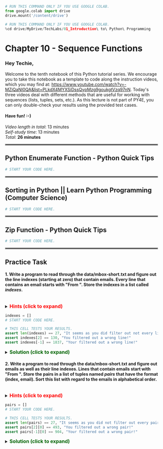 ```python
# RUN THIS COMMAND ONLY IF YOU USE GOOGLE COLAB.
from google.colab import drive
drive.mount('/content/drive')
```


```python
# RUN THIS COMMAND ONLY IF YOU USE GOOGLE COLAB.
%cd drive/MyDrive/TechLabs/01_Introduction\ to\ Python\ Programming
```

# Chapter 10 - Sequence Functions
### Hey Techie,   
Welcome to the tenth notebook of this Python tutorial series. We encourage you to take this notebook as a template to code along the instruction videos, which you may find at: https://www.youtube.com/watch?v=-MZiQaNI0QA&list=PLkdX4MYXSiDssQypMzg9goukgtVzq97nN.  Today's three videos deal with different methods that are useful for working with sequences (lists, tuples, sets, etc.). As this lecture is not part of PY4E, you can only double-check your results using the provided test cases.

#### Have fun! :-)   
*Video length in total*: 13 minutes   
*Self-study time*: 13 minutes   
*Total*: **26 minutes**   
<hr style="border:2px solid gray"> </hr>   

## Python Enumerate Function - Python Quick Tips


```python
# START YOUR CODE HERE.

```

<hr style="border:2px solid gray"> </hr>   
   
## Sorting in Python || Learn Python Programming (Computer Science)


```python
# START YOUR CODE HERE.

```

<hr style="border:2px solid gray"> </hr>   
   
## Zip Function - Python Quick Tips


```python
# START YOUR CODE HERE.

```

<hr style="border:2px solid gray"> </hr>   

## Practice Task   
#### 1. Write a program to read through the data/mbox-short.txt and figure out the line indexes (starting at zero) that contain emails. Every line that contains an email starts with "From ". Store the indexes in a list called *indexes*.
<br /> 
<details>    
<summary>
    <font size="3" color="red"><b>Hints (click to expand)</b></font>
</summary>
<p>
    <ul>
        <li>Which of the discussed methods can you use?</li>
        <li>Instead of storing the emails, store their line indexes.</li>
    </ul>
</p>
</details>


```python
indexes = []
# START YOUR CODE HERE.

```


```python
# THIS CELL TESTS YOUR RESULTS.
assert len(indexes) == 27, "It seems as you did filter out not every line index!"
assert indexes[2] == 130, "You filtered out a wrong line!"
assert indexes[-1] == 1837, "Your filtered out a wrong line!"
```

<details>
<summary>
    <font size="3" color="darkgreen"><b>Solution (click to expand)</b></font>
</summary>
<p>
    <code>indexes = []</code><br />
    <code>with open("data/mbox-short.txt", "r") as file:</code><br />
    <code>&nbsp;&nbsp;&nbsp;&nbsp;file = file.readlines()</code><br />
    <code>for index, line in enumerate(file):</code><br />
    <code>&nbsp;&nbsp;&nbsp;&nbsp;if not line.startswith("From "):</code><br />
    <code>&nbsp;&nbsp;&nbsp;&nbsp;&nbsp;&nbsp;&nbsp;&nbsp;continue</code><br />
    <code>&nbsp;&nbsp;&nbsp;&nbsp;indexes.append(index)</code>
</p>
</details>   
   
#### 2. Write a program to read through the data/mbox-short.txt and figure out emails as well as their line indexes. Lines that contain emails start with "From ". Store the pairs in a list of tuples named *pairs* that have the format (index, email). Sort this list with regard to the emails in alphabetical order.
<br /> 
<details>
<summary>
    <font size="3" color="red"><b>Hints (click to expand)</b></font>
</summary>
<p>
    <ul>
        <li>First, store each email with their regarding index in a list as a tuple.</li>
        <li>Second, sort this list with regard to the emails in alphabetical order.</li>
    </ul>
</p>
</details>


```python
pairs = []
# START YOUR CODE HERE.

```


```python
# THIS CELL TESTS YOUR RESULTS.
assert len(pairs) == 27, "It seems as you did not filter out every pair!"
assert pairs[2][0] == 493, "You filtered out a wrong pair!"
assert pairs[-1][0] == 904, "Your filtered out a wrong pair!"
```

<details>    
<summary>
    <font size="3" color="darkgreen"><b>Solution (click to expand)</b></font>
</summary>
<p>
    <code>pairs = []</code><br />
    <code>with open("data/mbox-short.txt", "r") as file:</code><br />
    <code>&nbsp;&nbsp;&nbsp;&nbsp;file = file.readlines()</code><br />
    <code>for index, line in enumerate(file):</code><br />
    <code>&nbsp;&nbsp;&nbsp;&nbsp;if not line.startswith("From "):</code><br />
    <code>&nbsp;&nbsp;&nbsp;&nbsp;&nbsp;&nbsp;&nbsp;&nbsp;continue</code><br />
    <code>&nbsp;&nbsp;&nbsp;&nbsp;pairs.append((index, line.split()[1]))</code><br />
    <code>pairs = sorted(pairs, key = lambda x: x[1])</code><br />
</p>
</details>   
